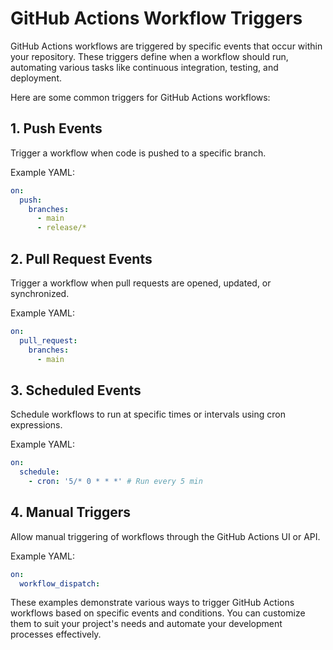 # GitHub Actions Workflow Triggers

GitHub Actions workflows are triggered by specific events that occur within your repository. These triggers define when a workflow should run, automating various tasks like continuous integration, testing, and deployment.

Here are some common triggers for GitHub Actions workflows:

## 1. Push Events

Trigger a workflow when code is pushed to a specific branch.

Example YAML:

```yaml
on:
  push:
    branches:
      - main
      - release/*
```

## 2. Pull Request Events

Trigger a workflow when pull requests are opened, updated, or synchronized.

Example YAML:

```yaml
on:
  pull_request:
    branches:
      - main
```

## 3. Scheduled Events

Schedule workflows to run at specific times or intervals using cron expressions.

Example YAML:

```yaml
on:
  schedule:
    - cron: '5/* 0 * * *' # Run every 5 min
```

## 4. Manual Triggers
   
Allow manual triggering of workflows through the GitHub Actions UI or API.

Example YAML:

```yaml
on:
  workflow_dispatch:
```

These examples demonstrate various ways to trigger GitHub Actions workflows based on specific events and conditions. You can customize them to suit your project's needs and automate your development processes effectively.